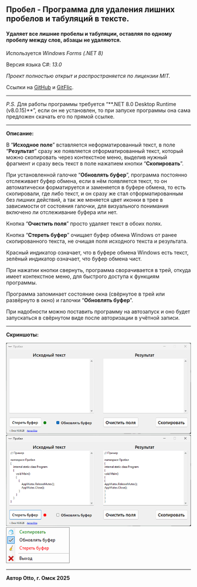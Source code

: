 ## **Пробел** - Программа для удаления лишних пробелов и табуляций в тексте.

#### Удаляет все лишние пробелы и табуляции, оставляя по одному пробелу между слов, абзацы не удаляются.

Используется _Windows Forms (.NET 8)_

Версия языка C#: _13.0_

_Проект полностью открыт и распространяется по лицензии MIT._

Ссылки на [GitHub](https://github.com/Otto17/Probel) и [GitFlic](https://gitflic.ru/project/otto/probel).

---

_P.S._ Для работы программы требуется “\*\*.NET 8.0 Desktop Runtime (v8.0.15)\*\*”, если он не установлен, то при запуске программы она сама предложен скачать его по прямой ссылке.

---

**Описание:**

В “**Исходное поле**” вставляется неформатированный текст, в поле “**Результат**” сразу же появляется отформатированный текст, который можно скопировать через контекстное меню, выделив нужный фрагмент и сразу весь текст в поле нажатием кнопки “**Скопировать**”.

При установленной галочке “**Обновлять буфер**”, программа постоянно отслеживает буфер обмена, если в нём появляется текст, то он автоматически форматируется и заменяется в буфере обмена, то есть скопировали, где либо текст, и он сразу же стал отформатированным без лишних действий, а так же меняется цвет иконки в трее в зависимости от состояния галочки, для визуального понимания включено ли отслеживание буфера или нет.

Кнопка “**Очистить поля**” просто удаляет текст в обоих полях.

Кнопка “**Стереть буфер**” очищает буфер обмена Windows от ранее скопированного текста, не очищая поля исходного текста и результата.

Красный индикатор означает, что в буфере обмена Windows есть текст, зелёный индикатор означает, что буфер обмена чист. 

При нажатии кнопки свернуть, программа сворачивается в трей, откуда имеет контекстное меню, для быстрого доступа к функциям программы.

Программа запоминает состояние окна (свёрнутое в трей или развёрнуто в окно) и галочки “**Обновлять буфер**”.

При надобности можно поставить программу на автозапуск и оно будет запускаться в свёрнутом виде после авторизации в учётной записи.

---

**Скриншоты:**

**![Скриншот](Screen1.png)**  
**![Скриншот](Screen2.png)**  
**![Скриншот](Screen3.png)**

---

**Автор Otto, г. Омск 2025**